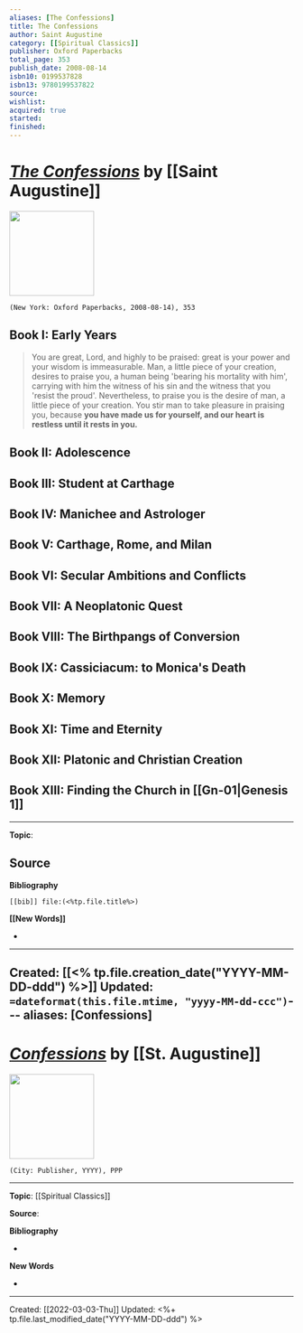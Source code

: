 ```yaml
---
aliases: [The Confessions]
title: The Confessions
author: Saint Augustine
category: [[Spiritual Classics]]
publisher: Oxford Paperbacks
total_page: 353
publish_date: 2008-08-14
isbn10: 0199537828
isbn13: 9780199537822
source: 
wishlist: 
acquired: true
started: 
finished: 
---
```

# *[The Confessions]()* by [[Saint Augustine]]

<img src="http://books.google.com/books/content?id=1QkigkuD_3oC&printsec=frontcover&img=1&zoom=1&edge=curl&source=gbs_api" width=150>

`(New York: Oxford Paperbacks, 2008-08-14), 353`

## Book I: Early Years

>You are great, Lord, and highly to be praised: great is your power and your wisdom is immeasurable. Man, a little piece of your creation, desires to praise you, a human being 'bearing his mortality with him', carrying with him the witness of his sin and the witness that you 'resist the proud'. Nevertheless, to praise you is the desire of man, a little piece of your creation. You stir man to take pleasure in praising you, because **you have made us for yourself, and our heart is restless until it rests in you.** 


## Book II: Adolescence

## Book III: Student at Carthage 

## Book IV: Manichee and Astrologer

## Book V: Carthage, Rome, and Milan

## Book VI: Secular Ambitions and Conflicts 

## Book VII: A Neoplatonic Quest 

## Book VIII: The Birthpangs of Conversion 

## Book IX: Cassiciacum: to Monica's Death 

## Book X: Memory 

## Book XI: Time and Eternity 

## Book XII: Platonic and Christian Creation 

## Book XIII: Finding the Church in [[Gn-01|Genesis 1]]




--- 
**Topic**: 

**Source**
- 

**Bibliography**

```query
[[bib]] file:(<%tp.file.title%>)
```
 

**[[New Words]]**

- 

---
Created: [[<% tp.file.creation_date("YYYY-MM-DD-ddd") %>]]
Updated: `=dateformat(this.file.mtime, "yyyy-MM-dd-ccc")`---
aliases: [Confessions]
---

# [*Confessions*]() by [[St. Augustine]]

<img src="" width=150>

`(City: Publisher, YYYY), PPP`


--- 
**Topic**: [[Spiritual Classics]]

**Source**: 

**Bibliography**

- 

**New Words**

- 

---
Created: [[2022-03-03-Thu]]
Updated: <%+ tp.file.last_modified_date("YYYY-MM-DD-ddd") %>

